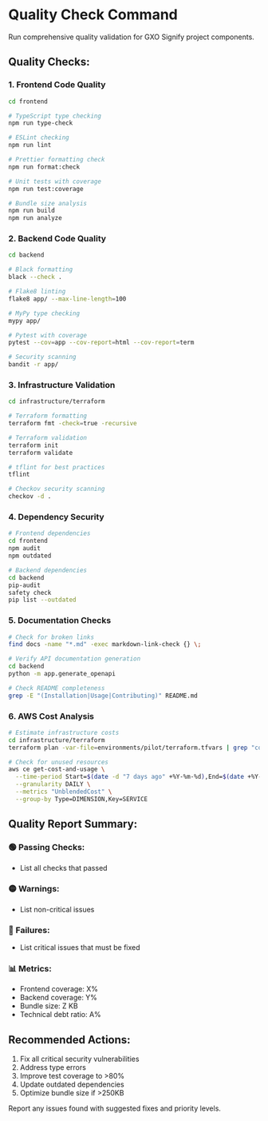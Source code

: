 # Quality Check Command

Run comprehensive quality validation for GXO Signify project components.

## Quality Checks:

### 1. Frontend Code Quality
```bash
cd frontend

# TypeScript type checking
npm run type-check

# ESLint checking
npm run lint

# Prettier formatting check
npm run format:check

# Unit tests with coverage
npm run test:coverage

# Bundle size analysis
npm run build
npm run analyze
```

### 2. Backend Code Quality
```bash
cd backend

# Black formatting
black --check .

# Flake8 linting
flake8 app/ --max-line-length=100

# MyPy type checking
mypy app/

# Pytest with coverage
pytest --cov=app --cov-report=html --cov-report=term

# Security scanning
bandit -r app/
```

### 3. Infrastructure Validation
```bash
cd infrastructure/terraform

# Terraform formatting
terraform fmt -check=true -recursive

# Terraform validation
terraform init
terraform validate

# tflint for best practices
tflint

# Checkov security scanning
checkov -d .
```

### 4. Dependency Security
```bash
# Frontend dependencies
cd frontend
npm audit
npm outdated

# Backend dependencies
cd backend
pip-audit
safety check
pip list --outdated
```

### 5. Documentation Checks
```bash
# Check for broken links
find docs -name "*.md" -exec markdown-link-check {} \;

# Verify API documentation generation
cd backend
python -m app.generate_openapi

# Check README completeness
grep -E "(Installation|Usage|Contributing)" README.md
```

### 6. AWS Cost Analysis
```bash
# Estimate infrastructure costs
cd infrastructure/terraform
terraform plan -var-file=environments/pilot/terraform.tfvars | grep "cost"

# Check for unused resources
aws ce get-cost-and-usage \
  --time-period Start=$(date -d "7 days ago" +%Y-%m-%d),End=$(date +%Y-%m-%d) \
  --granularity DAILY \
  --metrics "UnblendedCost" \
  --group-by Type=DIMENSION,Key=SERVICE
```

## Quality Report Summary:

### 🟢 Passing Checks:
- List all checks that passed

### 🟡 Warnings:
- List non-critical issues

### 🔴 Failures:
- List critical issues that must be fixed

### 📊 Metrics:
- Frontend coverage: X%
- Backend coverage: Y%
- Bundle size: Z KB
- Technical debt ratio: A%

## Recommended Actions:
1. Fix all critical security vulnerabilities
2. Address type errors
3. Improve test coverage to >80%
4. Update outdated dependencies
5. Optimize bundle size if >250KB

Report any issues found with suggested fixes and priority levels.